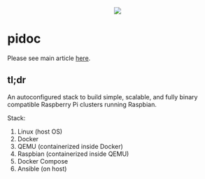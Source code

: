 <div align="center">
	<img src="pidoc.png">
</div>


# pidoc

Please see main article [here](https://appfleet.com/blog/raspberry-pi-cluster-emulation-with-docker-compose/).

## tl;dr

An autoconfigured stack to build simple, scalable, and fully binary compatible Raspberry Pi clusters running Raspbian.

Stack:
1. Linux (host OS)
2. Docker
3. QEMU (containerized inside Docker)
4. Raspbian (containerized inside QEMU)
5. Docker Compose
6. Ansible (on host)
